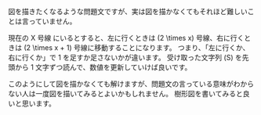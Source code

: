 図を描きたくなるような問題文ですが、実は図を描かなくてもそれほど難しいことは言っていません。

現在の X 号線 にいるとすると、左に行くときは \(2 \times x\) 号線、右に行くときは \(2 \times x + 1\) 号線に移動することになります。
つまり、「左に行くか、右に行くか」で 1 を足すか足さないかが違います。
受け取った文字列 \(S\) を先頭から 1 文字ずつ読んで、数値を更新していけば良いです。

このようにして図を描かなくても解けますが、問題文の言っている意味がわからない人は一度図を描いてみるとよいかもしれません。
樹形図を書いてみると良いと思います。